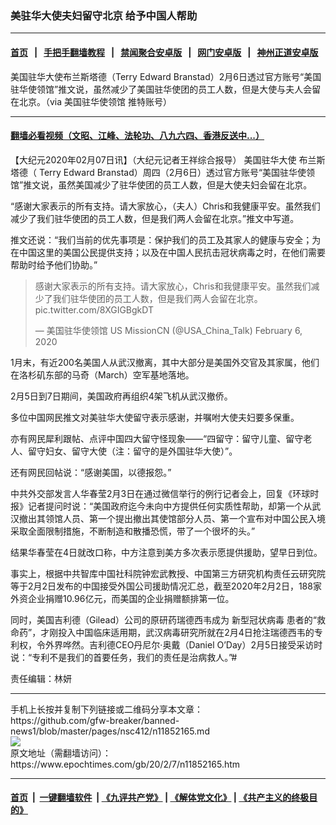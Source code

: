 ### 美驻华大使夫妇留守北京 给予中国人帮助
------------------------

#### [首页](https://github.com/gfw-breaker/banned-news1/blob/master/README.md) &nbsp;&nbsp;|&nbsp;&nbsp; [手把手翻墙教程](https://github.com/gfw-breaker/guides/wiki) &nbsp;&nbsp;|&nbsp;&nbsp; [禁闻聚合安卓版](https://github.com/gfw-breaker/bn-android) &nbsp;&nbsp;|&nbsp;&nbsp; [网门安卓版](https://github.com/oGate2/oGate) &nbsp;&nbsp;|&nbsp;&nbsp; [神州正道安卓版](https://github.com/SzzdOgate/update) 



<div><img alt="" class="aligncenter wp-post-image" src="https://i.epochtimes.com/assets/uploads/2020/02/EQFQVr2UwAA_oVU-600x400.jpeg"/>
<div class="red16 caption">
 美国驻华大使布兰斯塔德（Terry Edward Branstad）2月6日透过官方账号“美国驻华使领馆”推文说，虽然减少了美国驻华使团的员工人数，但是大使与夫人会留在北京。（via 美国驻华使领馆 推特账号）
</div>
</div><hr/>

#### [翻墙必看视频（文昭、江峰、法轮功、八九六四、香港反送中...）](http://167.172.214.107/home.html)

<div><p>
 【大纪元2020年02月07日讯】（大纪元记者王祥综合报导）
 <ok href="https://www.epochtimes.com/gb/tag/%E7%BE%8E%E5%9B%BD%E9%A9%BB%E5%8D%8E%E5%A4%A7%E4%BD%BF.html">
  美国驻华大使
 </ok>
 布兰斯塔德（
 <wbr/>
 Terry Edward Branstad）周四（2月6日）透过官方账号“美国驻华使领馆”推文说，虽然美国减少了驻华使团的员工人数，但是大使夫妇会留在北京。
</p>
<p>
 “感谢大家表示的所有支持。请大家放心，（夫人）Chris和我健康平安。虽然我们减少了我们驻华使团的员工人数，但是我们两人会留在北京。”推文中写道。
</p>
<p>
 推文还说：“我们当前的优先事项是：保护我们的员工及其家人的健康与安全；为在中国这里的美国公民提供支持；以及在中国人民抗击冠状病毒之时，在他们需要帮助时给予他们协助。”
</p>
<p>
</p>
<blockquote class="twitter-tweet">
 <p dir="ltr" lang="zh">
  感谢大家表示的所有支持。请大家放心，Chris和我健康平安。虽然我们减少了我们驻华使团的员工人数，但是我们两人会留在北京。
  <ok href="https://t.co/8XGIGBgkDT">
   pic.twitter.com/8XGIGBgkDT
  </ok>
 </p>
 <p>
  — 美国驻华使领馆 US MissionCN (@USA_China_Talk)
  <ok href="https://twitter.com/USA_China_Talk/status/1225348932072435712?ref_src=twsrc%5Etfw">
   February 6, 2020
  </ok>
 </p>
</blockquote>
<p>
 <p>
  1月末，有近200名美国人从武汉撤离，其中大部分是美国外交官及其家属，他们在洛杉矶东部的马奇（March）空军基地落地。
 </p>
 <p>
  2月5日到7日期间，美国政府再组织4架飞机从武汉撤侨。
 </p>
 <p>
  多位中国网民推文对美驻华大使留守表示感谢，并嘱咐大使夫妇要多保重。
 </p>
 <p>
  亦有网民犀利跟帖、点评中国四大留守怪现象——“四留守：留守儿童、留守老人、留守妇女、留守大使（注：留守的是外国驻华大使）”。
 </p>
 <p>
  还有网民回帖说：“感谢美国，以德报怨。”
 </p>
 <p>
  中共外交部发言人华春莹2月3日在通过微信举行的例行记者会上，回复《环球时报》记者提问时说：“美国政府迄今未向中方提供任何实质性帮助，却第一个从武汉撤出其领馆人员、第一个提出撤出其使馆部分人员、第一个宣布对中国公民入境采取全面限制措施，不断制造和散播恐慌，带了一个很坏的头。”
 </p>
 <p>
  结果华春莹在4日就改口称，中方注意到美方多次表示愿提供援助，望早日到位。
 </p>
 <p>
  事实上，根据中共智库中国社科院钟宏武教授、中国第三方研究机构责任云研究院等于2月2日发布的中国接受外国公司援助情况汇总，截至2020年2月2日，188家外资企业捐赠10.96亿元，而美国的企业捐赠额排第一位。
 </p>
 <p>
  同时，美国吉利德（Gilead）公司的原研药瑞德西韦成为
  <ok href="https://www.epochtimes.com/gb/tag/%E6%96%B0%E5%9E%8B%E5%86%A0%E7%8A%B6%E7%97%85%E6%AF%92.html">
   新型冠状病毒
  </ok>
  患者的“救命药”，才刚投入中国临床适用期，武汉病毒研究所就在2月4日抢注瑞德西韦的专利权，令外界哗然。吉利德CEO丹尼尔‧奥戴（Daniel O’Day）2月5日接受采访时说：“专利不是我们的首要任务，我们的责任是治病救人。”#
 </p>
 <p>
  责任编辑：林妍
 </p>
</p></div>
<hr/>
手机上长按并复制下列链接或二维码分享本文章：<br/>
https://github.com/gfw-breaker/banned-news1/blob/master/pages/nsc412/n11852165.md <br/>
<a href='https://github.com/gfw-breaker/banned-news1/blob/master/pages/nsc412/n11852165.md'><img src='https://github.com/gfw-breaker/banned-news1/blob/master/pages/nsc412/n11852165.md.png'/></a> <br/>
原文地址（需翻墙访问）：https://www.epochtimes.com/gb/20/2/7/n11852165.htm


------------------------
#### [首页](https://github.com/gfw-breaker/banned-news1/blob/master/README.md) &nbsp;|&nbsp; [一键翻墙软件](https://github.com/gfw-breaker/nogfw/blob/master/README.md) &nbsp;| [《九评共产党》](https://github.com/gfw-breaker/9ping.md/blob/master/README.md#九评之一评共产党是什么) | [《解体党文化》](https://github.com/gfw-breaker/jtdwh.md/blob/master/README.md) | [《共产主义的终极目的》](https://github.com/gfw-breaker/gczydzjmd.md/blob/master/README.md)


<img src='http://gfw-breaker.win/banned-news/pages/nsc412/n11852165.md' width='0px' height='0px'/>
